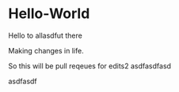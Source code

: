 # Hello-World
Hello to allasdfut there

Making changes in life.


So this will be pull reqeues for edits2
asdfasdfasd


asdfasdf
